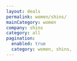 ```yaml
---
layout: deals
permalink: women/shins/
mainCategory: women
company: shins
category: all
pagination:
  enabled: true
  category: women, shins,
---
```







      

  

